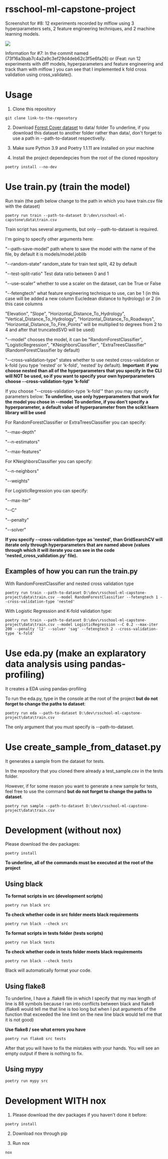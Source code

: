 # rsschool-ml-capstone-project

Screenshot for #8: 12 experiments recorded by mlflow using
3 hyperparameters sets, 2 feature engineering techniques,
and 2 machine learning models.

![](mlflow-results-with-diff-models-hyperparameters-feature-engineering.PNG)

Information for #7: In the commit named (73f16a3bab7c4a2a9c3ef29d4deb62c3f5e6fa26) or (Feat: run 12 experiments with diff models, hyperparameters and feature engineering and track tham with mlflow
) you can see that I implemented k fold cross validation using cross_validate().

# Usage

1. Clone this repository
```
git clone link-to-the-reposotory
```

2. Download [Forest Cover dataset](https://www.kaggle.com/competitions/forest-cover-type-prediction) to data/ folder
To underline, if you download this dataset to another folder rather than data/, don't forget to use a path in --path-to-dataset respectivelly.

3. Make sure Python 3.9 and Poetry 1.1.11 are installed on your machine

4. Install the project dependepcies from the root of the cloned repository

```
poetry install --no-dev
```

# Use train.py (train the model)

Run train (the path below change to the path in which you have train.csv file with the dataset)

```
poetry run train --path-to-dataset D:\dev\rsschool-ml-capstone\data\train.csv
```

Train script has several arguments, but only --path-to-dataset is required.

I'm going to specify other arguments here:

"--path-save-model" path where to save the model with the name of the file, by default it is models/model.joblib

"--random-state" random_state for train test split, 42 by default

"--test-split-ratio" Test data ratio between 0 and 1

"--use-scaler" whether to use a scaler on the dataset, can be True or False

"--fetengtech" what feature engineering technique to use, can be 1 (in this case will be added a new column Eucledean distance to hydrology) or 2 (in this case columns

"Elevation", "Slope", "Horizontal_Distance_To_Hydrology", "Vertical_Distance_To_Hydrology", "Horizontal_Distance_To_Roadways", "Horizontal_Distance_To_Fire_Points" will be multiplied to degrees from 2 to 4 and after that truncatedSVD will be used)

"--model" chooses the model, it can be "RandomForestClassifier", "LogisticRegression", "KNeighborsClassifier", "ExtraTreesClassifier" (RandomForestClassifier by default)

"--cross-validation-type" states whether to use nested cross-validation or k-fold (you type 'nested' or 'k-fold', 'nested' by default). **Important: if you choose nested than all of the hyperparameters that you specify in the CLI will NOT be used,
so if you want to specify your own hyperparameters choose --cross-validation-type 'k-fold'**

If you choose "--cross-validation-type 'k-fold'" than you may specify parameters below:
**To underline, use only hyperparameters that work for the model you chose in --model**
**To underline, if you don't specify a hyperparameter, a default value of hyperparameter from the scikit learn library will be used**

For RandomForestClassifier or ExtraTreesClassifier you can specify:

"--max-depth"

"--n-estimators"

"--max-features"

For KNeighborsClassifier you can specify:

"--n-neighbors"

"--weights"

For LogisticRegression you can specify:

"--max-iter"

"--C"

"--penalty"

"--solver"

**If you specify --cross-validation-type as 'nested', than GridSearchCV will iterate only through
hyperparameters that are named above (values through which it will iterate you can see in the code 'nested_cross_validation.py' file).**

## Examples of how you can run the train.py

With RandomForestClassifier and nested cross validation type
```
poetry run train --path-to-dataset D:\dev\rsschool-ml-capstone-project\data\train.csv --model RandomForestClassifier --fetengtech 1 --cross-validation-type 'nested'
```

With Logistic Regression and K-fold validation type:
```
poetry run train --path-to-dataset D:\dev\rsschool-ml-capstone-project\data\train.csv --model LogisticRegression --C 0.2 --max-iter 200 --penalty 'l2' --solver 'sag' --fetengtech 2 --cross-validation-type 'k-fold'
```

# Use eda.py (make an explaratory data analysis using pandas-profiling)

It creates a EDA using pandas-profiling

To run the eda.py, type in the console at the root of the project **but do not forget to change the paths to dataset**:
```
poetry run eda --path-to-dataset D:\dev\rsschool-ml-capstone-project\data\train.csv
```

The only argument that you must specify is --path-to-dataset.

# Use create_sample_from_dataset.py

It generates a sample from the dataset for tests.

In the repository that you cloned there already a test_sample.csv in the tests folder.

However, if for some reason you want to generate a new sample for tests, feel free to use the command **but do not forget to change the paths to dataset**.

```
poetry run sample --path-to-dataset D:\dev\rsschool-ml-capstone-project\data\train.csv
```

# Development (without nox)

Please download the dev packages:

```
poetry install
```

**To underline, all of the commands must be executed at the root of the project**

## Using black

**To format scripts in src (development scripts)**

```
poetry run black src
```

**To check whether code in src folder meets black requirements**

```
poetry run black --check src
```

**To format scripts in tests folder (tests scripts)**

```
poetry run black tests
```

**To check whether code in tests folder meets black requirements**

```
poetry run black --check tests
```

Black will automatically format your code.

## Using flake8

To underline, I have a .flake8 file in which I specify that my max length of line is 88 symbols
because I ran into conflicts between black and flake8 (flake8 would tell me that line is too long
but when I put arguments of the function that exceeded the line limit on the new line black
would tell me that it is not good)

**Use flake8 / see what errors you have**

```
poetry run flake8 src tests
```

After that you will have to fix the mistakes with your hands. You will see an empty output
if there is nothing to fix.

## Using mypy

```
poetry run mypy src
```

# Development WITH nox

1. Please download the dev packages if you haven't done it before:

```
poetry install
```
2. Download nox through pip

3. Run nox
```
nox
```
